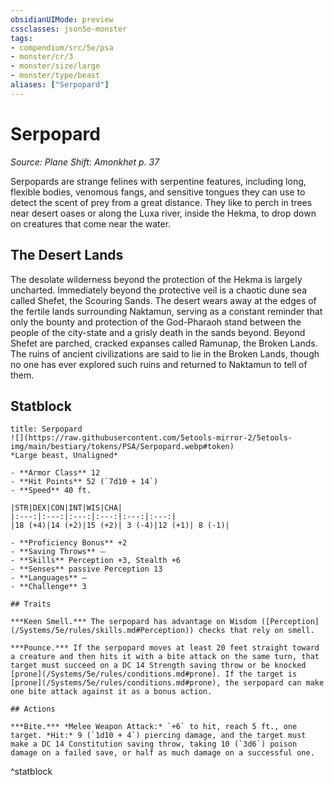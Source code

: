 ```yaml
---
obsidianUIMode: preview
cssclasses: json5e-monster
tags:
- compendium/src/5e/psa
- monster/cr/3
- monster/size/large
- monster/type/beast
aliases: ["Serpopard"]
---
```

# Serpopard
*Source: Plane Shift: Amonkhet p. 37*  

Serpopards are strange felines with serpentine features, including long, flexible bodies, venomous fangs, and sensitive tongues they can use to detect the scent of prey from a great distance. They like to perch in trees near desert oases or along the Luxa river, inside the Hekma, to drop down on creatures that come near the water.

## The Desert Lands

The desolate wilderness beyond the protection of the Hekma is largely uncharted. Immediately beyond the protective veil is a chaotic dune sea called Shefet, the Scouring Sands. The desert wears away at the edges of the fertile lands surrounding Naktamun, serving as a constant reminder that only the bounty and protection of the God-Pharaoh stand between the people of the city-state and a grisly death in the sands beyond. Beyond Shefet are parched, cracked expanses called Ramunap, the Broken Lands. The ruins of ancient civilizations are said to lie in the Broken Lands, though no one has ever explored such ruins and returned to Naktamun to tell of them.

## Statblock

```ad-statblock
title: Serpopard
![](https://raw.githubusercontent.com/5etools-mirror-2/5etools-img/main/bestiary/tokens/PSA/Serpopard.webp#token)
*Large beast, Unaligned*

- **Armor Class** 12
- **Hit Points** 52 (`7d10 + 14`)
- **Speed** 40 ft.

|STR|DEX|CON|INT|WIS|CHA|
|:---:|:---:|:---:|:---:|:---:|:---:|
|18 (+4)|14 (+2)|15 (+2)| 3 (-4)|12 (+1)| 8 (-1)|

- **Proficiency Bonus** +2
- **Saving Throws** ⏤
- **Skills** Perception +3, Stealth +6
- **Senses** passive Perception 13
- **Languages** —
- **Challenge** 3

## Traits

***Keen Smell.*** The serpopard has advantage on Wisdom ([Perception](/Systems/5e/rules/skills.md#Perception)) checks that rely on smell.

***Pounce.*** If the serpopard moves at least 20 feet straight toward a creature and then hits it with a bite attack on the same turn, that target must succeed on a DC 14 Strength saving throw or be knocked [prone](/Systems/5e/rules/conditions.md#prone). If the target is [prone](/Systems/5e/rules/conditions.md#prone), the serpopard can make one bite attack against it as a bonus action.

## Actions

***Bite.*** *Melee Weapon Attack:* `+6` to hit, reach 5 ft., one target. *Hit:* 9 (`1d10 + 4`) piercing damage, and the target must make a DC 14 Constitution saving throw, taking 10 (`3d6`) poison damage on a failed save, or half as much damage on a successful one.
```
^statblock